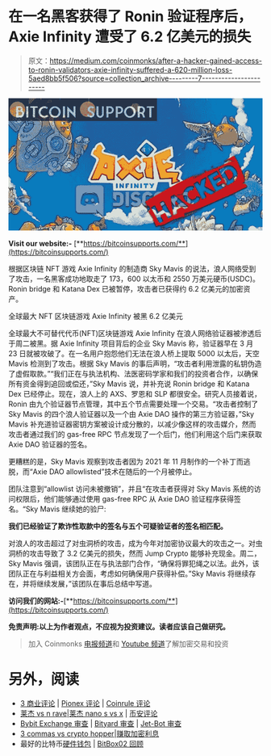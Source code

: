 # 在一名黑客获得了 Ronin 验证程序后，Axie Infinity 遭受了 6.2 亿美元的损失

> 原文：<https://medium.com/coinmonks/after-a-hacker-gained-access-to-ronin-validators-axie-infinity-suffered-a-620-million-loss-5aed8bb5f506?source=collection_archive---------7----------------------->

![](img/dc53453db56c979f51addf65dbbb4b51.png)

**Visit our website:-** [**https://bitcoinsupports.com/**](https://bitcoinsupports.com/)

根据区块链 NFT 游戏 Axie Infinity 的制造商 Sky Mavis 的说法，浪人网络受到了攻击，一名黑客成功地取走了 173，600 以太币和 2550 万美元硬币(USDC)。Ronin bridge 和 Katana Dex 已被暂停，攻击者已获得约 6.2 亿美元的加密资产。

全球最大 NFT 区块链游戏 Axie Infinity 被黑 6.2 亿美元

全球最大不可替代代币(NFT)区块链游戏 Axie Infinity 在浪人网络验证器被渗透后于周二被黑。据 Axie Infinity 项目背后的企业 Sky Mavis 称，验证器早在 3 月 23 日就被攻破了。在一名用户抱怨他们无法在浪人桥上提取 5000 以太后，天空 Mavis 检测到了攻击。根据 Sky Mavis 的事后声明，“攻击者利用泄露的私钥伪造了虚假取款。”“我们正在与执法机构、法医密码学家和我们的投资者合作，以确保所有资金得到追回或偿还，”Sky Mavis 说，并补充说 Ronin bridge 和 Katana Dex 已经停止。现在，浪人上的 AXS、罗恩和 SLP 都很安全。研究人员接着说，Ronin 由九个验证器节点管理，其中五个节点需要处理一个交易。“攻击者控制了 Sky Mavis 的四个浪人验证器以及一个由 Axie DAO 操作的第三方验证器，”Sky Mavis 补充道验证器密钥方案被设计成分散的，以减少像这样的攻击媒介，然而攻击者通过我们的 gas-free RPC 节点发现了一个后门，他们利用这个后门来获取 Axie DAO 验证器的签名。

更糟糕的是，Sky Mavis 观察到攻击者因为 2021 年 11 月制作的一个补丁而逃脱，而“Axie DAO allowlisted”技术在随后的一个月被停止。

团队注意到“allowlist 访问未被撤销”，并且“在攻击者获得对 Sky Mavis 系统的访问权限后，他们能够通过使用 gas-free RPC 从 Axie DAO 验证程序获得签名。“Sky Mavis 继续她的验尸:

**我们已经验证了欺诈性取款中的签名与五个可疑验证者的签名相匹配。**

对浪人的攻击超过了对虫洞桥的攻击，成为今年对加密协议最大的攻击之一。对虫洞桥的攻击导致了 3.2 亿美元的损失，然而 Jump Crypto 能够补充现金。周二，Sky Mavis 强调，该团队正在与执法部门合作，“确保将罪犯绳之以法。此外，该团队正在与利益相关方会面，考虑如何确保用户获得补偿。”Sky Mavis 将继续存在，并将继续发展，”该团队在事后总结中写道。

**访问我们的网站:-**[**https://bitcoinsupports.com/**](https://bitcoinsupports.com/)

**免责声明:以上为作者观点，不应视为投资建议。读者应该自己做研究。**

> 加入 Coinmonks [电报频道](https://t.me/coincodecap)和 [Youtube 频道](https://www.youtube.com/c/coinmonks/videos)了解加密交易和投资

# 另外，阅读

*   [3 商业评论](/coinmonks/3commas-review-an-excellent-crypto-trading-bot-2020-1313a58bec92) | [Pionex 评论](https://coincodecap.com/pionex-review-exchange-with-crypto-trading-bot) | [Coinrule 评论](/coinmonks/coinrule-review-2021-a-beginner-friendly-crypto-trading-bot-daf0504848ba)
*   [莱杰 vs n rave](/coinmonks/ledger-vs-ngrave-zero-7e40f0c1d694)|[莱杰 nano s vs x](/coinmonks/ledger-nano-s-vs-x-battery-hardware-price-storage-59a6663fe3b0) | [币安评论](/coinmonks/binance-review-ee10d3bf3b6e)
*   [Bybit Exchange 审查](/coinmonks/bybit-exchange-review-dbd570019b71) | [Bityard 审查](https://coincodecap.com/bityard-reivew) | [Jet-Bot 审查](https://coincodecap.com/jet-bot-review)
*   [3 commas vs crypto hopper](/coinmonks/3commas-vs-pionex-vs-cryptohopper-best-crypto-bot-6a98d2baa203)|[赚取加密利息](/coinmonks/earn-crypto-interest-b10b810fdda3)
*   最好的比特币[硬件钱包](/coinmonks/hardware-wallets-dfa1211730c6) | [BitBox02 回顾](/coinmonks/bitbox02-review-your-swiss-bitcoin-hardware-wallet-c36c88fff29)